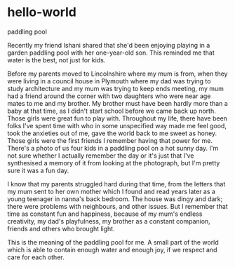 # hello-world
paddling pool

Recently my friend Ishani shared that she'd been enjoying playing in a garden paddling pool with her one-year-old son. This reminded me that water is the best, not just for kids.

Before my parents moved to Lincolnshire where my mum is from, when they were living in a council house in Plymouth where my dad was trying to study architecture and my mum was trying to keep ends meeting, my mum had a friend around the corner with two daughters who were near age mates to me and my brother. My brother must have been hardly more than a baby at that time, as I didn't start school before we came back up north. Those girls were great fun to play with. Throughout my life, there have been folks I've spent time with who in some unspecified way made me feel good, took the anxieties out of me, gave the world back to me sweet as honey. Those girls were the first friends I remember having that power for me. There's a photo of us four kids in a paddling pool on a hot sunny day. I'm not sure whether I actually remember the day or it's just that I've synthesised a memory of it from looking at the photograph, but I'm pretty sure it was a fun day.

I know that my parents struggled hard during that time, from the letters that my mum sent to her own mother which I found and read years later as a young teenager in nanna's back bedroom. The house was dingy and dark; there were problems with neighbours, and other issues. But I remember that time as constant fun and happiness, because of my mum's endless creativity, my dad's playfulness, my brother as a constant companion, friends and others who brought light.

This is the meaning of the paddling pool for me. A small part of the world which is able to contain enough water and enough joy, if we respect and care for each other. 
